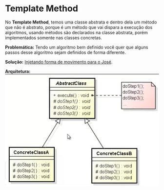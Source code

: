 # Template Method

No **Template Method**, temos uma classe abstrata e dentro dela um método que não é abstrato, porque é um método que 
vai dispara a execução dos algoritmos, usando métodos são declarados na classe abstrata, porém implementados somente nas
classes concretas.

**Problemática:** Tendo um algoritmo bem definido você quer que alguns passos desse algoritmo sejam definidos de forma diferente.

**Solução:** [Injetando forma de movimento para o José](src/github/templatemethod/App.java).

**Arquitetura:**<br />
![Template Method](assets/templatemethod.png)
